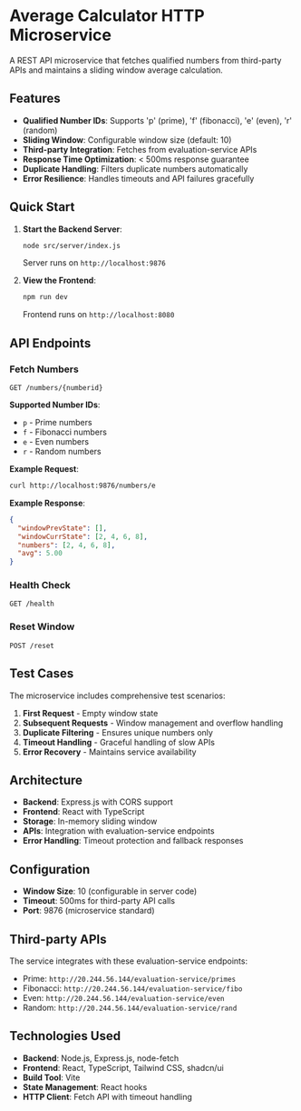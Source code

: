 
# Average Calculator HTTP Microservice

A REST API microservice that fetches qualified numbers from third-party APIs and maintains a sliding window average calculation.

## Features

- **Qualified Number IDs**: Supports 'p' (prime), 'f' (fibonacci), 'e' (even), 'r' (random)
- **Sliding Window**: Configurable window size (default: 10)
- **Third-party Integration**: Fetches from evaluation-service APIs
- **Response Time Optimization**: < 500ms response guarantee
- **Duplicate Handling**: Filters duplicate numbers automatically
- **Error Resilience**: Handles timeouts and API failures gracefully

## Quick Start

1. **Start the Backend Server**:
   ```bash
   node src/server/index.js
   ```
   Server runs on `http://localhost:9876`

2. **View the Frontend**:
   ```bash
   npm run dev
   ```
   Frontend runs on `http://localhost:8080`

## API Endpoints

### Fetch Numbers
```
GET /numbers/{numberid}
```

**Supported Number IDs**:
- `p` - Prime numbers
- `f` - Fibonacci numbers  
- `e` - Even numbers
- `r` - Random numbers

**Example Request**:
```bash
curl http://localhost:9876/numbers/e
```

**Example Response**:
```json
{
  "windowPrevState": [],
  "windowCurrState": [2, 4, 6, 8],
  "numbers": [2, 4, 6, 8],
  "avg": 5.00
}
```

### Health Check
```
GET /health
```

### Reset Window
```
POST /reset
```

## Test Cases

The microservice includes comprehensive test scenarios:

1. **First Request** - Empty window state
2. **Subsequent Requests** - Window management and overflow handling
3. **Duplicate Filtering** - Ensures unique numbers only
4. **Timeout Handling** - Graceful handling of slow APIs
5. **Error Recovery** - Maintains service availability

## Architecture

- **Backend**: Express.js with CORS support
- **Frontend**: React with TypeScript
- **Storage**: In-memory sliding window
- **APIs**: Integration with evaluation-service endpoints
- **Error Handling**: Timeout protection and fallback responses

## Configuration

- **Window Size**: 10 (configurable in server code)
- **Timeout**: 500ms for third-party API calls
- **Port**: 9876 (microservice standard)

## Third-party APIs

The service integrates with these evaluation-service endpoints:
- Prime: `http://20.244.56.144/evaluation-service/primes`
- Fibonacci: `http://20.244.56.144/evaluation-service/fibo`
- Even: `http://20.244.56.144/evaluation-service/even`
- Random: `http://20.244.56.144/evaluation-service/rand`

## Technologies Used

- **Backend**: Node.js, Express.js, node-fetch
- **Frontend**: React, TypeScript, Tailwind CSS, shadcn/ui
- **Build Tool**: Vite
- **State Management**: React hooks
- **HTTP Client**: Fetch API with timeout handling

